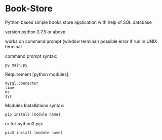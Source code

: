 # Book-Store
Python based simple books store application with help of SQL database

version	python 3.7.5  or above

works on command prompt (window terminal)
possible error if run in UNIX terminal

command prompt syntax:
	
	py main.py

Requirement [python modules]:

	mysql.connector 
	time
	os
	sys

Modules Installations syntax:

	pip install [module name]

or for python3 pip:

	pip3 install [module name]
